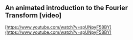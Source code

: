 ## An animated introduction to the Fourier Transform [video]
  
  [https://www.youtube.com/watch?v=spUNpyF58BY](https://www.youtube.com/watch?v=spUNpyF58BY)